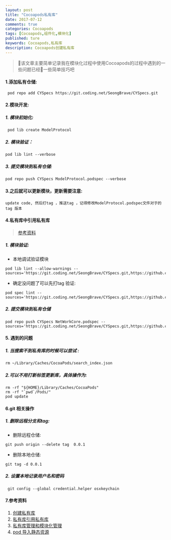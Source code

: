 ```yaml
---
layout: post
title: "Cocoapods私有库"
date: 2017-07-12
comments: true
categories: Cocoapods
tags: [Cocoapods,组件化,模块化]
published: ture
keywords: Cocoapods,私有库
description: Cocoapods创建私有库
---
```


> 该文章主要简单记录我在模块化过程中使用Cocoapods的过程中遇到的一些问题已经一些简单技巧吧

#### 1.添加私有仓储:
```
 pod repo add CYSpecs https://git.coding.net/SeongBrave/CYSpecs.git
```
#### 2.模块开发:
##### 1.  模块初始化:
```
 pod lib create ModelProtocol
```
##### 2. 模块验证：
 ```
 pod lib lint --verbose
 ```
##### 3. 提交模块到私有仓储:
 ```
 pod repo push CYSpecs ModelProtocol.podspec --verbose
 ```
#### 3.之后就可以更新模块，更新需要注意:
```
update code, 然后打tag ，推送tag ，记得修改ModelProtocol.podspec文件对于的tag 版本
```
#### 4.私有库中引用私有库

> [参考资料](https://aotu.io/notes/2016/01/27/how-to-make-cocoapods/)

##### 1.   模块验证:

-  本地调试验证模块
```
pod lib lint --allow-warnings --sources='https://git.coding.net/SeongBrave/CYSpecs.git,https://github.com/CocoaPods/Specs'
```
- 确定没问题了可以先打tag 验证:
```
pod spec lint --sources='https://git.coding.net/SeongBrave/CYSpecs.git,https://github.com/CocoaPods/Specs'
```
##### 2. 提交模块到私有仓储

```
pod repo push CYSpecs NetWorkCore.podspec --sources='https://git.coding.net/SeongBrave/CYSpecs.git,https://github.com/CocoaPods/Specs'
```
#### 5. 遇到的问题
##### 1. 当搜索不到私有库的时候可以尝试 :
```
rm ~/Library/Caches/CocoaPods/search_index.json
```
##### 2.可以不用打新标签更新库，具体操作为:
```
rm -rf "${HOME}/Library/Caches/CocoaPods"
rm -rf "`pwd`/Pods/"
pod update
```
#### 6.git 相关操作
##### 1. 删除远程分支和tag:
-  删除远程仓储:
```
git push origin --delete tag  0.0.1
```
-  删除本地仓储:
```
git tag -d 0.0.1
```
##### 2. 设置本地记录用户名和密码
 
```
 git config --global credential.helper osxkeychain
```
#### 7.参考资料
1.  [创建私有库](http://blog.wtlucky.com/blog/2015/02/26/create-private-podspec/)
2.  [私有库引用私有库](http://www.cnblogs.com/tufeibo/p/5654268.html)
3.  [私有库管理和模块化管理](http://www.pluto-y.com/cocoapod-private-pods-and-module-manager/)
4.  [pod 导入静态资源](http://blog.startry.com/2016/03/17/the-trap-of-image-resource/)
